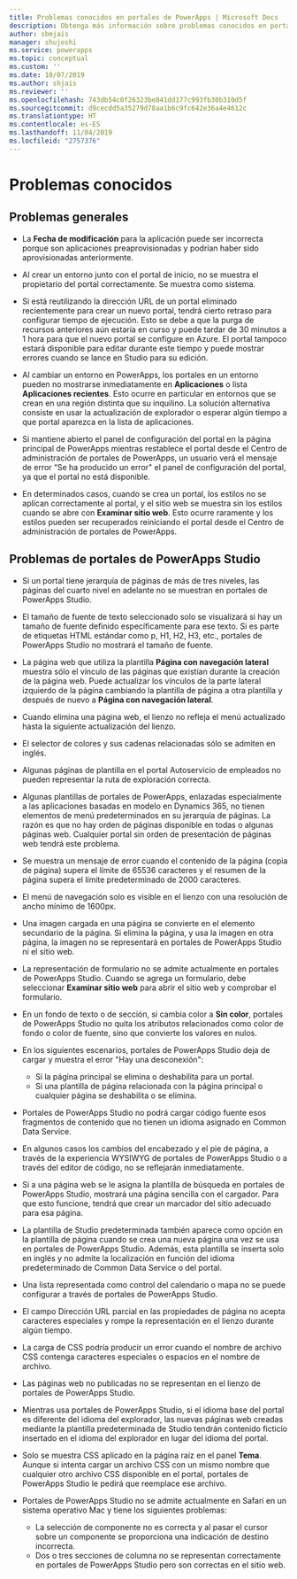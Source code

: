 ```yaml
---
title: Problemas conocidos en portales de PowerApps | Microsoft Docs
description: Obtenga más información sobre problemas conocidos en portales de PowerApps
author: sbmjais
manager: shujoshi
ms.service: powerapps
ms.topic: conceptual
ms.custom: ''
ms.date: 10/07/2019
ms.author: shjais
ms.reviewer: ''
ms.openlocfilehash: 743db54c0f26323be841dd177c993fb30b310d5f
ms.sourcegitcommit: d9cecdd5a35279d78aa1b6c9fc642e36a4e4612c
ms.translationtype: HT
ms.contentlocale: es-ES
ms.lasthandoff: 11/04/2019
ms.locfileid: "2757376"
---
```

# <a name="known-issues"></a>Problemas conocidos


## <a name="general-issues"></a>Problemas generales

- La **Fecha de modificación** para la aplicación puede ser incorrecta porque son aplicaciones preaprovisionadas y podrían haber sido aprovisionadas anteriormente.

- Al crear un entorno junto con el portal de inicio, no se muestra el propietario del portal correctamente. Se muestra como sistema.

- Si está reutilizando la dirección URL de un portal eliminado recientemente para crear un nuevo portal, tendrá cierto retraso para configurar tiempo de ejecución. Esto se debe a que la purga de recursos anteriores aún estaría en curso y puede tardar de 30 minutos a 1 hora para que el nuevo portal se configure en Azure. El portal tampoco estará disponible para editar durante este tiempo y puede mostrar errores cuando se lance en Studio para su edición.

- Al cambiar un entorno en PowerApps, los portales en un entorno pueden no mostrarse inmediatamente en **Aplicaciones** o lista **Aplicaciones recientes**. Esto ocurre en particular en entornos que se crean en una región distinta que su inquilino. La solución alternativa consiste en usar la actualización de explorador o esperar algún tiempo a que portal aparezca en la lista de aplicaciones.

- Si mantiene abierto el panel de configuración del portal en la página principal de PowerApps mientras restablece el portal desde el Centro de administración de portales de PowerApps, un usuario verá el mensaje de error “Se ha producido un error" el panel de configuración del portal, ya que el portal no está disponible.

- En determinados casos, cuando se crea un portal, los estilos no se aplican correctamente al portal, y el sitio web se muestra sin los estilos cuando se abre con **Examinar sitio web**. Esto ocurre raramente y los estilos pueden ser recuperados reiniciando el portal desde el Centro de administración de portales de PowerApps.

## <a name="powerapps-portals-studio-issues"></a>Problemas de portales de PowerApps Studio

- Si un portal tiene jerarquía de páginas de más de tres niveles, las páginas del cuarto nivel en adelante no se muestran en portales de PowerApps Studio.

- El tamaño de fuente de texto seleccionado solo se visualizará si hay un tamaño de fuente definido específicamente para ese texto. Si es parte de etiquetas HTML estándar como p, H1, H2, H3, etc., portales de PowerApps Studio no mostrará el tamaño de fuente.

- La página web que utiliza la plantilla **Página con navegación lateral** muestra sólo el vínculo de las páginas que existían durante la creación de la página web. Puede actualizar los vínculos de la parte lateral izquierdo de la página cambiando la plantilla de página a otra plantilla y después de nuevo a **Página con navegación lateral**.

- Cuando elimina una página web, el lienzo no refleja el menú actualizado hasta la siguiente actualización del lienzo.

- El selector de colores y sus cadenas relacionadas sólo se admiten en inglés.

- Algunas páginas de plantilla en el portal Autoservicio de empleados no pueden representar la ruta de exploración correcta.

- Algunas plantillas de portales de PowerApps, enlazadas especialmente a las aplicaciones basadas en modelo en Dynamics 365, no tienen elementos de menú predeterminados en su jerarquía de páginas. La razón es que no hay orden de páginas disponible en todas o algunas páginas web. Cualquier portal sin orden de presentación de páginas web tendrá este problema.

- Se muestra un mensaje de error cuando el contenido de la página (copia de página) supera el límite de 65536 caracteres y el resumen de la página supera el límite predeterminado de 2000 caracteres.

- El menú de navegación solo es visible en el lienzo con una resolución de ancho mínimo de 1600px.

- Una imagen cargada en una página se convierte en el elemento secundario de la página. Si elimina la página, y usa la imagen en otra página, la imagen no se representará en portales de PowerApps Studio ni el sitio web.

- La representación de formulario no se admite actualmente en portales de PowerApps Studio. Cuando se agrega un formulario, debe seleccionar **Examinar sitio web** para abrir el sitio web y comprobar el formulario.

- En un fondo de texto o de sección, si cambia color a **Sin color**, portales de PowerApps Studio no quita los atributos relacionados como color de fondo o color de fuente, sino que convierte los valores en nulos.

- En los siguientes escenarios, portales de PowerApps Studio deja de cargar y muestra el error "Hay una desconexión":
    - Si la página principal se elimina o deshabilita para un portal.
    - Si una plantilla de página relacionada con la página principal o cualquier página se deshabilita o se elimina.

- Portales de PowerApps Studio no podrá cargar código fuente esos fragmentos de contenido que no tienen un idioma asignado en Common Data Service.

- En algunos casos los cambios del encabezado y el pie de página, a través de la experiencia WYSIWYG de portales de PowerApps Studio o a través del editor de código, no se reflejarán inmediatamente.

- Si a una página web se le asigna la plantilla de búsqueda en portales de PowerApps Studio, mostrará una página sencilla con el cargador. Para que esto funcione, tendrá que crear un marcador del sitio adecuado para esa página.

- La plantilla de Studio predeterminada también aparece como opción en la plantilla de página cuando se crea una nueva página una vez se usa en portales de PowerApps Studio. Además, esta plantilla se inserta solo en inglés y no admite la localización en función del idioma predeterminado de Common Data Service o del portal.

- Una lista representada como control del calendario o mapa no se puede configurar a través de portales de PowerApps Studio.

- El campo Dirección URL parcial en las propiedades de página no acepta caracteres especiales y rompe la representación en el lienzo durante algún tiempo. 

- La carga de CSS podría producir un error cuando el nombre de archivo CSS contenga caracteres especiales o espacios en el nombre de archivo.

- Las páginas web no publicadas no se representan en el lienzo de portales de PowerApps Studio.

- Mientras usa portales de PowerApps Studio, si el idioma base del portal es diferente del idioma del explorador, las nuevas páginas web creadas mediante la plantilla predeterminada de Studio tendrán contenido ficticio insertado en el idioma del explorador en lugar del idioma del portal.

- Solo se muestra CSS aplicado en la página raíz en el panel **Tema**. Aunque si intenta cargar un archivo CSS con un mismo nombre que cualquier otro archivo CSS disponible en el portal, portales de PowerApps Studio le pedirá que reemplace ese archivo.

- Portales de PowerApps Studio no se admite actualmente en Safari en un sistema operativo Mac y tiene los siguientes problemas:
    - La selección de componente no es correcta y al pasar el cursor sobre un componente se proporciona una indicación de destino incorrecta.
    - Dos o tres secciones de columna no se representan correctamente en portales de PowerApps Studio pero son correctas en el sitio web.

